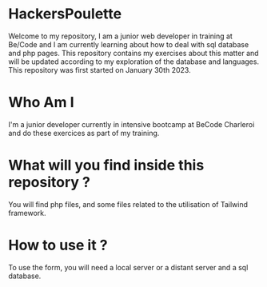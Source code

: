 # HackersPoulette

Welcome to my repository, I am a junior web developer in training at Be/Code and I am currently learning about how to deal with sql database and php pages. This repository contains my exercises about this matter and will be updated according to my exploration of the database and languages. This repository was first started on January 30th 2023.

# Who Am I

I'm a junior developer currently in intensive bootcamp at BeCode Charleroi and do these exercices as part of my training.

# What will you find inside this repository ?

You will find php files, and some files related to the utilisation of Tailwind framework.

# How to use it ?

To use the form, you will need a local server or a distant server and a sql database.
